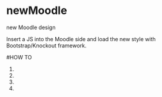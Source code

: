 # newMoodle
new Moodle design

Insert a JS into the Moodle side and load the new style with Bootstrap/Knockout framework.

#HOW TO

1.
2.
3.
4.
